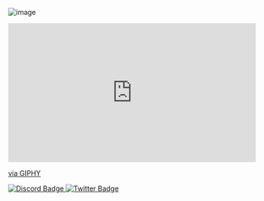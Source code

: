 ![image](https://user-images.githubusercontent.com/65070195/182551361-fa1fc7f7-3bf6-4edb-ba9a-578c9fb1d3f8.png)
<div style="width:100%;height:0;padding-bottom:56%;position:relative;"><iframe src="https://giphy.com/embed/RgCnKKFHAhkl2" width="100%" height="100%" style="position:absolute" frameBorder="0" class="giphy-embed" allowFullScreen></iframe></div><p><a href="https://giphy.com/gifs/funimation-beer-drink-RgCnKKFHAhkl2">via GIPHY</a></p>


<div id="badges">
  <a href="https://discord.com/users/unagaldai#6195">
    <img src="https://img.shields.io/badge/Discord-blue?style=for-the-badge&logo=discord&logoColor=white" alt="Discord Badge"/>
  </a>
  <a href="https://twitter.com/uug4na_">
    <img src="https://img.shields.io/badge/Twitter-blue?style=for-the-badge&logo=twitter&logoColor=white" alt="Twitter Badge"/>
  </a>
</div>
